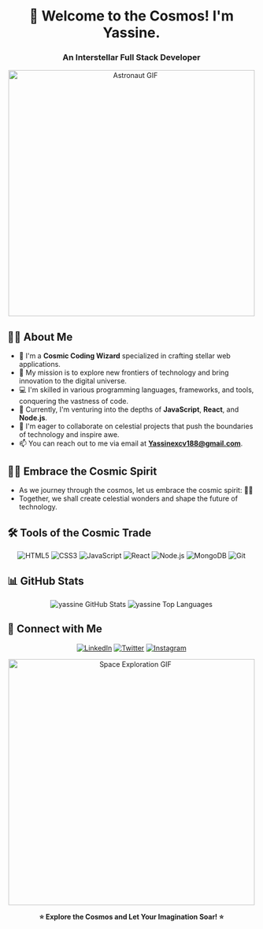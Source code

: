<!-- Introduction -->
<h1 align="center">🚀 Welcome to the Cosmos! I'm Yassine.</h1>
<h3 align="center">An Interstellar Full Stack Developer</h3>

<!-- Astronaut GIF -->
<p align="center">
    <img src="https://media.giphy.com/media/1zmA3OgiPUEW9I8wGz/giphy.gif" alt="Astronaut GIF" width="500">
</p>

<!-- About Me -->
## 👨‍🚀 About Me

- 🌟 I'm a **Cosmic Coding Wizard** specialized in crafting stellar web applications.
- 🌌 My mission is to explore new frontiers of technology and bring innovation to the digital universe.
- 💻 I'm skilled in various programming languages, frameworks, and tools, conquering the vastness of code.
- 🌟 Currently, I'm venturing into the depths of **JavaScript**, **React**, and **Node.js**.
- 🌠 I'm eager to collaborate on celestial projects that push the boundaries of technology and inspire awe.
- 📫 You can reach out to me via email at **Yassinexcv188@gmail.com**.

<!-- Space Emojis -->
## 🌟🌠 Embrace the Cosmic Spirit

- As we journey through the cosmos, let us embrace the cosmic spirit: 🌟🌠
- Together, we shall create celestial wonders and shape the future of technology.

<!-- Languages and Tools -->
## 🛠️ Tools of the Cosmic Trade

<p align="center">
    <img src="https://img.icons8.com/color/48/000000/html-5.png" alt="HTML5">
    <img src="https://img.icons8.com/color/48/000000/css3.png" alt="CSS3">
    <img src="https://img.icons8.com/color/48/000000/javascript.png" alt="JavaScript">
    <img src="https://img.icons8.com/color/48/000000/react-native.png" alt="React">
    <img src="https://img.icons8.com/color/48/000000/nodejs.png" alt="Node.js">
    <img src="https://img.icons8.com/color/48/000000/mongodb.png" alt="MongoDB">
    <img src="https://img.icons8.com/color/48/000000/git.png" alt="Git">
    <!-- Add more icons for your preferred tools and technologies -->
</p>

<!-- GitHub Stats -->
## 📊 GitHub Stats

<p align="center">
    <img alt="yassine GitHub Stats" src="https://github-readme-stats.vercel.app/api?username=yassinexcv&show_icons=true&count_private=true&theme=react&hide_border=true&bg_color=0D1117">
    <img alt="yassine Top Languages" src="https://github-readme-stats.vercel.app/api/top-langs/?username=yassinexcv&langs_count=8&count_private=true&layout=compact&theme=react&hide_border=true&bg_color=0D1117">
</p>

<!-- Connect with Me -->
## 🤝 Connect with Me

<p align="center">
    <a href="https://www.linkedin.com/in/y-touti/"><img src="https://img.icons8.com/fluent/48/000000/linkedin.png" alt="LinkedIn"></a>
    <a href="https://twitter.com/Yassine10138002"><img src="https://img.icons8.com/fluent/48/000000/twitter.png" alt="Twitter"></a>
    <a href="https://www.instagram.com/yassinexcv188/"><img src="https://img.icons8.com/fluent/48/000000/instagram-new.png" alt="Instagram"></a>
</p>

<!-- Space Exploration GIF -->
<p align="center">
    <img src="https://media.giphy.com/media/l1J3XHZJhk2nugFGY/giphy.gif" alt="Space Exploration GIF" width="500">
</p>

<!-- Footer -->
<p align="center">
    <strong>⭐ Explore the Cosmos and Let Your Imagination Soar! ⭐</strong>
</p>
